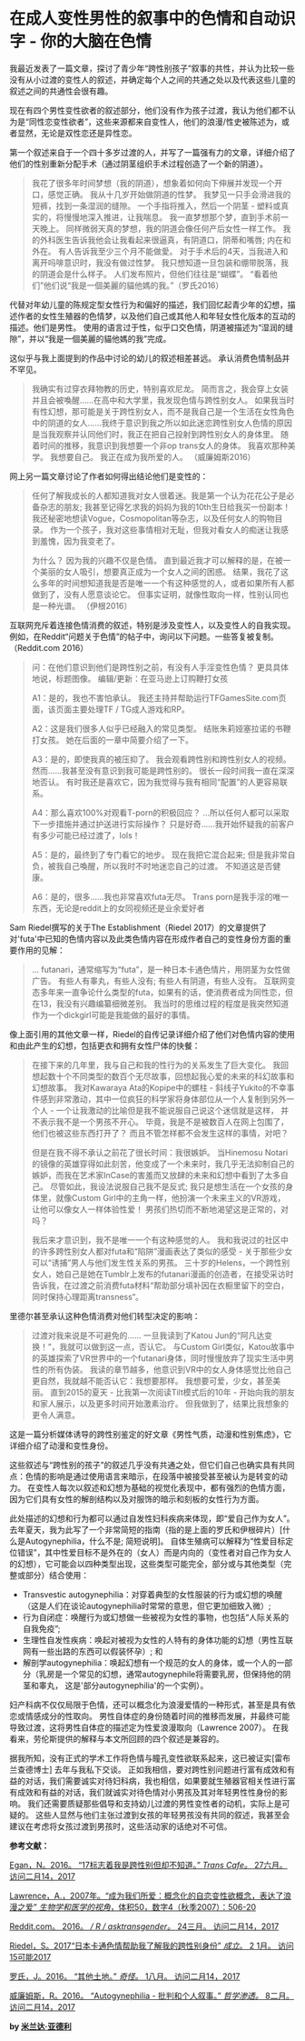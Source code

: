# 在成人变性男性的叙事中的色情和自动识字 - 你的大脑在色情

我最近发表了一篇文章，探讨了青少年“跨性别孩子”叙事的共性，并认为比较一些没有从小过渡的变性人的叙述，并确定每个人之间的共通之处以及代表这些儿童的叙述之间的共通性会很有趣。

现在有四个男性变性欲者的叙述部分，他们没有作为孩子过渡，我认为他们都不认为是“同性恋变性欲者”，这些来源都来自变性人，他们的浪漫/性史被陈述为，或者显然，无论是双性恋还是异性恋。

第一个叙述来自于一个四十多岁过渡的人，并写了一篇强有力的文章，详细介绍了他们的性别重新分配手术（通过阴茎组织手术过程创造了一个新的阴道）。

> 我花了很多年时间梦想（我的阴道），想象着如何向下伸展并发现一个开口，感觉正确。 我从十几岁开始做阴道的性梦。 我梦见一只手会滑进我的短裤，找到一条湿润的缝隙。 一个手指将推入，然后一个阴茎 - 塑料或真实的，将慢慢地深入推进，让我喘息。 我一直梦想那个梦，直到手术前一天晚上。 同样微弱天真的梦想，我的阴道会像任何产后女性一样工作。 我的外科医生告诉我他会让我看起来很逼真，有阴道口，阴蒂和嘴唇; 内在和外在。 有人告诉我至少三个月不能做愛。 对于手术后的4天，当我进入和离开吗啡意识时，我没有做过性梦。 我只想知道一旦包装和绷带脱落，我的阴道会是什么样子。 人们发布照片，但他们往往是“蝴蝶”。 “看着他们”他们说“我是一個美麗的貓他媽的我。”（罗氏2016）

代替对年幼儿童的陈规定型女性行为和偏好的描述，我们回忆起青少年的幻想，描述作者的女性生殖器的色情梦，以及他们自己或其他人和年轻女性化版本的互动的描述。他们是男性。 使用的语言过于性，似乎口交色情，阴道被描述为“湿润的缝隙”，并以“我是一個美麗的貓他媽的我”完成。

这似乎与我上面提到的作品中讨论的幼儿的叙述相差甚远。 承认消费色情制品并不罕见。

> 我确实有过穿衣拜物教的历史，特别喜欢尼龙。 简而言之，我会穿上女装并且会被喚醒......在高中和大学里，我发现色情与跨性别女人。 如果我当时有性幻想，那可能是关于跨性别女人，而不是我自己是一个生活在女性角色中的阴道的女人......我终于意识到我之所以如此迷恋跨性别女人色情的原因是当我观察并认同他们时，我正在把自己投射到跨性别女人的身体里。 随着时间的推移，我意识到我想要一个非op trans女人的身体。 我喜欢那种美学。 我想要自己。 我正在成为我所爱的人。 （威廉姆斯2016）

网上另一篇文章讨论了作者如何得出结论他们是变性的：

> 任何了解我成长的人都知道我对女人很着迷。我是第一个认为花花公子是必备杂志的朋友; 我甚至记得乞求我的妈妈为我的10th生日给我买一份副本！我还秘密地想读Vogue，Cosmopolitan等杂志，以及任何女人的购物目录。 作为一个孩子，我对这些事情相对无耻，但我对看女人的痴迷让我感到羞愧，因为我变老了。
> 
> 为什么？ 因为我的兴趣不仅是色情。 直到最近我才可以解释的是，在被一个美丽的女人吸引，想要真正成为一个女人之间的困惑。 结果，我花了这么多年的时间想知道我是否是唯一一个有这种感觉的人，或者如果所有人都做到了，没有人愿意谈论它。 但事实证明，就像性取向一样，性别认同也是一种光谱。 （伊根2016）

互联网充斥着连接色情消费的叙述，特别是涉及变性人，以及变性人的自我实现。 例如，在Reddit“问题关于色情”的帖子中，询问以下问题。一些答复被复制。 （Reddit.com 2016）

> 问：在他们意识到他们是跨性别之前，有没有人手淫变性色情？ 更具具体地说，标题图像。 编辑/更新：在亚马逊上订购鞭打女孩
>
> A1：是的，我也不害怕承认。 我还主持并帮助运行TFGamesSite.com页面，该页面主要处理TF / TG成人游戏和RP。
>
> A2：这是我们很多人似乎已经融入的常见类型。 结账朱莉娅塞拉诺的书鞭打女孩。 她在后面的一章中简要介绍了一下。
>
> A3：是的，即使我真的被压抑了。 我会观看跨性别和跨性别女人的视频。 然而......我甚至没有意识到我可能是跨性别的。 很长一段时间我一直在深深地否认。 有时我还是喜欢它，因为我觉得与我有相同“配置”的人更容易联系。
>
> A4：那么喜欢100%对观看T-porn的积极回应？ ...所以任何人都可以采取下一步措施并通过护送进行实际操作？ 只是好奇......我开始怀疑我的前客户有多少可能已经过渡了，lols！
>
> A5：是的，最终到了专门看它的地步。 现在我把它混合起来; 但是我非常自负，被我自己喚醒，所以我时不时地迷恋自己的过渡。 不知道这是否健康。
>
> A6：是的，很多......我也非常喜欢futa无尽。 Trans porn是我手淫的唯一东西，无论是reddit上的女同视频还是业余爱好者

Sam Riedel撰写的关于The Establishment（Riedel 2017）的文章提供了对'futa'中已知的色情内容以及此类色情内容在形成作者自己的变性身份方面的重要作用的见解：

> ... futanari，通常缩写为“futa”，是一种日本卡通色情片，用阴茎为女性做广告。 有些人有睾丸，有些人没有; 有些人有阴道，有些人没有。 互联网变态多年来一直争论什么类型的futa，如果有的话，使消费者成为同性恋，但在13，我没有兴趣编纂细微差别。 我当时的思维过程的程度是我突然知道作为一个dickgirl可能是我能做的最好的事情。

像上面引用的其他文章一样，Riedel的自传记录详细介绍了他们对色情内容的使用和由此产生的幻想，包括更衣和拥有女性尸体的快餐：

> 在接下来的几年里，我与自己和我的性行为的关系发生了巨大变化。 我回想起数十个不同类型的数百个无尽故事，回想起我心爱的未来的科幻故事和幻想故事。 我对Kawaraya Ata的Kopipe中的螺柱 - 斜线子Yukito的不幸事件感到非常激动，其中一位疯狂的科学家将身体部位从一个人复制到另外一个人 - 一个让我激动的比喻但是我不能说服自己说这个迷信就是这样， 并不表示我不是一个男孩不开心。 毕竟，我是不是被数百人在网上包围了，他们也被这些东西打开了？ 而且不管怎样都不会发生这样的事情，对吧？
>
> 但是在我不得不承认之前花了很长时间：我很嫉妒。 当Hinemosu Notari的镜像的英雄穿得如此刻苦，他变成了一个未来时，我几乎无法抑制自己的嫉妒，而我在艺术家InCase的害羞而又放肆的未来和幻想中看到了太多自己。 尽管如此，我设法说服自己我不是反式; 我只是想生活在一个女孩的身体里，就像Custom Girl中的主角一样，他扮演一个未来主义的VR游戏， 让他可以像女人一样体验性爱！ 男孩们热切而不断地渴望这是正常的，对吗？
>
> 我后来才意识到，我不是唯一一个有这种感觉的人。 我和我说过的社区中的许多跨性别女人都对futa和“陷阱”漫画表达了类似的感受 - 关于那些少女可以“诱捕”男人与他们发生性关系的男孩。 三十岁的Helens，一个跨性别女人，她自己是她在Tumblr上发布的futanari漫画的创造者，在接受采访时告诉我，在过渡之前消费futa材料“帮助部分填补因在衣橱里留下的空白，同时保持心理距离transness“。

里德尔甚至承认这种色情消费对他们转型决定的影响：

> 过渡对我来说是不可避免的...... 一旦我读到了Katou Jun的“阿凡达变换！”，我就可以做到这一点，否认它。 与Custom Girl类似，Katou故事中的英雄探索了VR世界中的一个futanari身体，同时慢慢放弃了现实生活中男性的所有伪装。 我读的章节越多，他意识到VR中的女人身体感觉比他自己更自然，我就越不能否认它：我想要那样。 我想要可爱，少女，甚至美丽。 直到2015的夏天 - 比我第一次阅读Tilt模式后的10年 - 开始向我的朋友和家人展示，以及更多时间开始激素治疗。 但我做到了，结果比我想象的更令人满意。

这是一篇分析媒体诱导的跨性别鉴定的好文章《男性气质，动漫和性别焦虑》，它详细介绍了动漫和变性身份。

这些叙述与“跨性别的孩子”的叙述几乎没有共通之处，但它们自己也确实具有共同点：色情的影响是通过使用语言来暗示，在段落中被接受甚至被认为是转变的动力。 在变性人每次以叙述和幻想为基础的视觉化表现中，都有强烈的色情方面，因为它们具有女性的解剖结构以及对服饰的暗示和刻板的女性行为方面。

此处描述的幻想和行为都可以通过自发性妇科疾病来体现，即“爱自己作为女人”。 去年夏天，我为此写了一个非常简短的指南（指的是上面的罗氏和伊根碎片）[什么是Autogynephilia，什么不是; 简短说明]。 自体生殖病可以解释为“性爱目标定位错误”，其中性爱目标不是外在的（女人）而是内向的（变性者对自己作为女人的幻想），它可能会以四种类型出现，这些类型可能完全，部分或与其他类型（完整或部分）结合使用：

-   Transvestic autogynephilia：对穿着典型的女性服装的行为或幻想的唤醒（这是人们在谈论autogynephilia时常常的意思，但它更加细致入微）;
-   行为自闭症：唤醒行为或幻想做一些被视为女性的事物，也包括“人际关系的自我免疫”;
-   生理性自发性疾病：唤起对被视为女性的人特有的身体功能的幻想（男性互联网有一些出路的东西可以假装怀孕）; 和
-   解剖学autogynephilia：唤起幻想有一个规范的女人的身体，或一个人的一部分（乳房是一个常见的幻想，通常autogynephile将需要乳房，但保持他的阴茎和睾丸， 这是'部分autogynephilia'的一个实例）。

妇产科病不仅仅局限于色情，还可以概念化为浪漫爱情的一种形式，甚至是具有依恋或情感成分的性取向。 男性自体症的身份随着时间的推移而发展，并最终可能导致过渡，这将男性自体症的描述定为性爱浪漫取向（Lawrence 2007）。 在我看来，劳伦斯提供的解释与本文所回顾的四个叙述是兼容的。

据我所知，没有正式的学术工作将色情与瞳孔变性欲联系起来，这已被证实[雷布兰查德博士] 去年与我私下交谈。 正如我相信，要对跨性别问题进行富有成效和有益的对话，我们需要诚实对待妇科病，我也相信，如果要就生殖器官相关性进行富有成效和有益的对话，我们就诚实对待色情对小男孩及其对年轻男性性身份的影响。 我们还需要质疑那些倡导和支持幼儿过渡的男性变性者的动机，实际上是可疑的。 这些人显然与他们主张过渡到女孩的年轻男孩没有共同的叙述，我甚至会建议在考虑将女孩过渡到男孩时，这些活动家的话绝对不可信。

**参考文献：**

[Egan，N。2016。 “17标志着我是跨性别但却不知道。” _Trans Cafe。_ 27六月。 访问二月14，2017](http://www.trans.cafe/posts/2016/6/27/17-signs-i-was-transgender-but-didnt-know-it)

[Lawrence，A.，2007年。“成为我们所爱：概念化的自恋变性欲概念，表达了浪漫之爱” _生物学和医学的视角_，体积50，数字4（秋季2007）：506-20](http://www.annelawrence.com/becoming_what_we_love.pdf)

[Reddit.com。 2016。 _/ R / asktransgender。_ 24三月。 访问二月14，2017](https://www.reddit.com/r/asktransgender/comments/303ymf/question_about_porn/)

[Riedel，S。2017“日本卡通色情帮助我了解我的跨性别身份” _成立_。 2 1月。 访问15可能2017](https://theestablishment.co/japanese-cartoon-porn-helped-me-understand-my-trans-identity-d5bba16cdaf3)

[罗氏，J。2016。 “其他土地。” _奇怪。_ 1八月。 访问二月14，2017](https://thequeerness.com/2016/08/01/other-lands/)

[威廉姆斯，R。2016。 “Autogynephilia - 批判和个人叙事。” _哲学渗透。_ 8二月。 访问二月14，2017](http://www.philpercs.com/2016/02/autogynephilia-a-critique-and-personal-narrative.html)

**by [米兰达·亚德利](http://mirandayardley.com/en/pornography-and-autogynephilia-in-the-narratives-of-adult-transgender-males/)**